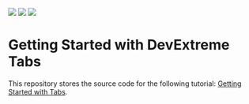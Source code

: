 <!-- default badges list -->
![](https://img.shields.io/endpoint?url=https://codecentral.devexpress.com/api/v1/VersionRange/505325275/21.2.4%2B)
[![](https://img.shields.io/badge/Open_in_DevExpress_Support_Center-FF7200?style=flat-square&logo=DevExpress&logoColor=white)](https://supportcenter.devexpress.com/ticket/details/T1096759)
[![](https://img.shields.io/badge/📖_How_to_use_DevExpress_Examples-e9f6fc?style=flat-square)](https://docs.devexpress.com/GeneralInformation/403183)
<!-- default badges end -->
# Getting Started with DevExtreme Tabs

This repository stores the source code for the following tutorial: [Getting Started with Tabs](https://js.devexpress.com/Documentation/Guide/UI_Components/Tabs/Getting_Started_with_Tabs/).
